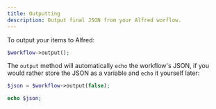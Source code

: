 ```yaml
---
title: Outputting
description: Output final JSON from your Alfred worflow.
---
```


To output your items to Alfred:

```php
$workflow->output();
```

The `output` method will automatically `echo` the workflow's JSON, if you would rather store the JSON as a variable and `echo` it yourself later:

```php
$json = $workflow->output(false);

echo $json;
```